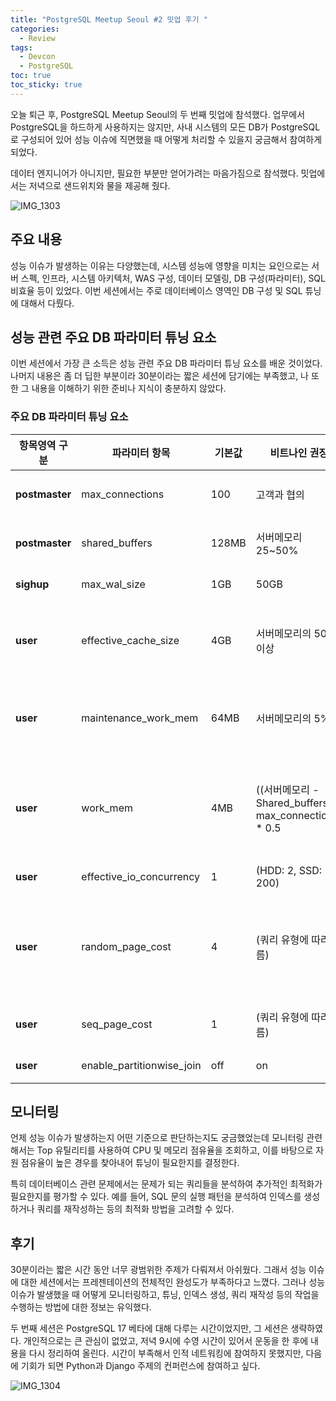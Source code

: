 ```yaml
---
title: "PostgreSQL Meetup Seoul #2 밋업 후기 "
categories:
  - Review
tags:
  - Devcon
  - PostgreSQL
toc: true
toc_sticky: true
---
```


오늘 퇴근 후, PostgreSQL Meetup Seoul의 두 번째 밋업에 참석했다. 업무에서 PostgreSQL을 하드하게 사용하지는 않지만, 사내 시스템의 모든 DB가 PostgreSQL로 구성되어 있어 성능 이슈에 직면했을 때 어떻게 처리할 수 있을지 궁금해서 참여하게 되었다. 

데이터 엔지니어가 아니지만, 필요한 부분만 얻어가려는 마음가짐으로 참석했다. 밋업에서는 저녁으로 샌드위치와 물을 제공해 줬다. 

![IMG_1303](https://github.com/sungbinlee/sungbinlee.github.io/assets/52542229/e6325985-b0fc-46e6-bb60-3965adb2fb1a)

## 주요 내용

성능 이슈가 발생하는 이유는 다양했는데, 시스템 성능에 영향을 미치는 요인으로는 서버 스펙, 인프라, 시스템 아키텍처, WAS 구성, 데이터 모델링, DB 구성(파라미터), SQL 비효율 등이 있었다. 이번 세션에서는 주로 데이터베이스 영역인 DB 구성 및 SQL 튜닝에 대해서 다뤘다.

## 성능 관련 주요 DB 파라미터 튜닝 요소

이번 세션에서 가장 큰 소득은 성능 관련 주요 DB 파라미터 튜닝 요소를 배운 것이었다. 나머지 내용은 좀 더 딥한 부분이라 30분이라는 짧은 세션에 담기에는 부족했고, 나 또한 그 내용을 이해하기 위한 준비나 지식이 충분하지 않았다.

### 주요 DB 파라미터 튜닝 요소

| 항목영역 구분     | 파라미터 항목       | 기본값  | 비트나인 권장 | 설명                                                                                                                                  |
|------------------|--------------------|-------|-------------|---------------------------------------------------------------------------------------------------------------------------------------|
| **postmaster**    | max_connections    | 100   | 고객과 협의     | 데이터베이스 서버에 대한 최대 동시 연결 수를 결정합니다.                                                                                                     |
| **postmaster**    | shared_buffers     | 128MB | 서버메모리 25~50% | 서버에 사용할 공유 메모리 사이즈 (메모리의 25-50% 권장)                                                                                             |
| **sighup**        | max_wal_size       | 1GB   | 50GB         | WAL의 보관 유지 최대 사이즈를 설정합니다.                                                                                                                 |
| **user**          | effective_cache_size | 4GB   | 서버메모리의 50% 이상 | 디스크 캐시 크기에 대한 플래너가 작업할 메모리 설정, 높을수록 인덱스 스캔 가능성 향상 (가용 메모리의 50-75%)                                                           |
| **user**          | maintenance_work_mem | 64MB  | 서버메모리의 5%  | 유지 보수 작업(VACUUM, Create Index, Alter Table 등)에 사용할 메모리 사이즈 (사용 가능 메모리의 약 10% 권장)                                                  |
| **user**          | work_mem           | 4MB   | ((서버메모리 - Shared_buffers) / max_connections) * 0.5 | 세션별 쿼리 작업에 사용할 최대 메모리 사이즈, 정렬 및 해시테이블에 사용 ((서버메모리 - Shared_buffers) / max_connections) * 0.5 권장                       |
| **user**          | effective_io_concurrency | 1     | (HDD: 2, SSD: 200) | I/O 병렬 처리 가능성을 높이기 위한 설정                                                                                                                     |
| **user**          | random_page_cost   | 4     | (쿼리 유형에 따라 다름) | 풀 스캔보다 인덱스 스캔을 유도하기 위해 cost 값을 낮추어 설정 (일반적으로 random_page_cost=2.0 또는 1.1로 설정하여 옵티마이저에게 인덱스 스캔을 더 유도하기 위함)              |
| **user**          | seq_page_cost      | 1     | (쿼리 유형에 따라 다름) | 인덱스 스캔보다 풀 스캔이 유리하다고 판단되는 경우 cost 값을 낮추어 설정                                                                                             |
| **user**          | enable_partitionwise_join | off   | on          | 파티션 성능 향상을 위해 파티션 조인을 활성화                                                                                                                |

## 모니터링

언제 성능 이슈가 발생하는지 어떤 기준으로 판단하는지도 궁금했었는데 모니터링 관련해서는 Top 유틸리티를 사용하여 CPU 및 메모리 점유율을 조회하고, 이를 바탕으로 자원 점유율이 높은 경우를 찾아내어 튜닝이 필요한지를 결정한다. 

특히 데이터베이스 관련 문제에서는 문제가 되는 쿼리들을 분석하여 추가적인 최적화가 필요한지를 평가할 수 있다. 예를 들어, SQL 문의 실행 패턴을 분석하여 인덱스를 생성하거나 쿼리를 재작성하는 등의 최적화 방법을 고려할 수 있다.

## 후기

30분이라는 짧은 시간 동안 너무 광범위한 주제가 다뤄져서 아쉬웠다. 그래서 성능 이슈에 대한 세션에서는 프레젠테이션의 전체적인 완성도가 부족하다고 느꼈다. 그러나 성능 이슈가 발생했을 때 어떻게 모니터링하고, 튜닝, 인덱스 생성, 쿼리 재작성 등의 작업을 수행하는 방법에 대한 정보는 유익했다. 

두 번째 세션은 PostgreSQL 17 베타에 대해 다루는 시간이었지만, 그 세션은 생략하였다. 개인적으로는 큰 관심이 없었고, 저녁 9시에 수영 시간이 있어서 운동을 한 후에 내용을 다시 정리하여 올린다. 시간이 부족해서 인적 네트워킹에 참여하지 못했지만, 다음에 기회가 되면 Python과 Django 주제의 컨퍼런스에 참여하고 싶다.

![IMG_1304](https://github.com/sungbinlee/sungbinlee.github.io/assets/52542229/34842706-0089-44aa-a246-a44bbc40b6f9)

